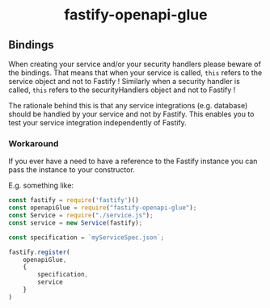 <h1 align="center">fastify-openapi-glue</h1>

## Bindings
When creating your service and/or your security handlers please beware of the bindings.
That means that when your service is called, `this` refers to the service object and not to Fastify !
Similarly when a security handler is called, `this` refers to the securityHandlers object and not to Fastify !

The rationale behind this is that any service integrations (e.g. database) should be handled by your service and not by Fastify. This enables you to test your service integration independently of Fastify.

### Workaround
If you ever have a need to have a reference to the Fastify instance you can pass the instance to your constructor.

E.g. something like:

```javascript
const fastify = require('fastify')()
const openapiGlue = require("fastify-openapi-glue");
const Service = require("./service.js");
const service = new Service(fastify);

const specification = `myServiceSpec.json`;

fastify.register(
    openapiGlue,
    {
        specification,
        service
    }
)
```
